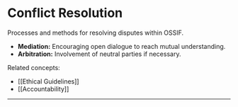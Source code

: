 # Conflict Resolution

Processes and methods for resolving disputes within OSSIF.

- **Mediation:** Encouraging open dialogue to reach mutual understanding.
- **Arbitration:** Involvement of neutral parties if necessary.

Related concepts:

- [[Ethical Guidelines]]
- [[Accountability]]

---
